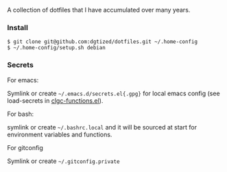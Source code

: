 A collection of dotfiles that I have accumulated over many years.

### Install

    $ git clone git@github.com:dgtized/dotfiles.git ~/.home-config
    $ ~/.home-config/setup.sh debian

### Secrets

For emacs:

Symlink or create `~/.emacs.d/secrets.el{.gpg}` for local emacs config (see load-secrets in [clgc-functions.el](https://github.com/dgtized/dotfiles/blob/master/site-lisp/clgc-functions.el)).

For bash:

symlink or create `~/.bashrc.local` and it will be sourced at start for
environment variables and functions.

For gitconfig

Symlink or create `~/.gitconfig.private`
